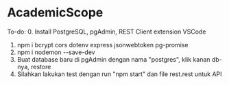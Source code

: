 # AcademicScope

To-do:
0. Install PostgreSQL, pgAdmin, REST Client extension VSCode
1. npm i bcrypt cors dotenv express jsonwebtoken pg-promise
2. npm i nodemon --save-dev
3. Buat database baru di pgAdmin dengan nama "postgres", klik kanan db-nya, restore
4. Silahkan lakukan test dengan run "npm start" dan file rest.rest untuk API
